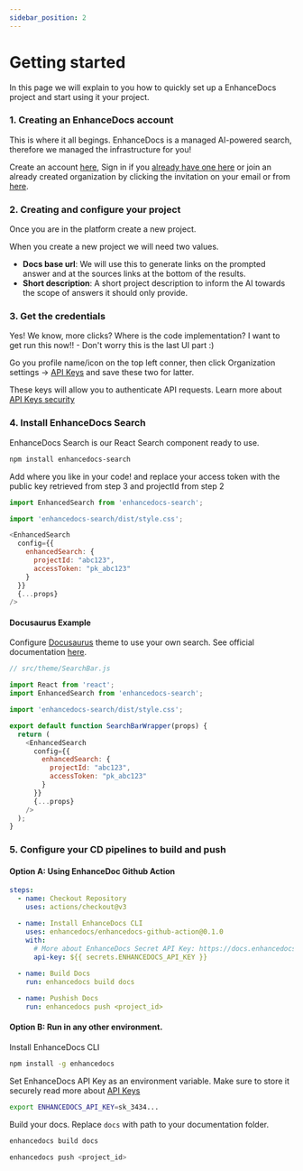 ```yaml
---
sidebar_position: 2
---
```


# Getting started
In this page we will explain to you how to quickly set up a EnhanceDocs project and start using it your project.

### 1. Creating an EnhanceDocs account
This is where it all begings. EnhanceDocs is a managed AI-powered search, therefore we managed the infrastructure for you!

Create an account [here](https://app.enhancedocs.com/sign-up), Sign in if you [already have one here](https://app.enhancedocs.com/sign-in) or
join an already created organization by clicking the invitation on your email or from [here](https://app.enhancedocs.com/sign-up/invite).

### 2. Creating and configure your project
Once you are in the platform create a new project.

When you create a new project we will need two values.
- **Docs base url**: We will use this to generate links on the prompted answer and at the sources links at the bottom of the results.
- **Short description**: A short project description to inform the AI towards the scope of answers it should only provide.

### 3. Get the credentials
Yes! We know, more clicks? Where is the code implementation? I want to get run this now!! - Don't worry this is the last UI part :)

Go you profile name/icon on the top left conner, then click Organization settings -> [API Keys](https://app.enhancedocs.com/settings/api-keys) and save these two for latter.

These keys will allow you to authenticate API requests. Learn more about [API Keys security](./security/api-keys.md)

### 4. Install EnhanceDocs Search
EnhanceDocs Search is our React Search component ready to use.

```bash npm2yarn
npm install enhancedocs-search
```
Add where you like in your code! and replace your access token with the public key retrieved from step 3 and projectId from step 2
```js
import EnhancedSearch from 'enhancedocs-search';

import 'enhancedocs-search/dist/style.css';

<EnhancedSearch
  config={{
    enhancedSearch: {
      projectId: "abc123",
      accessToken: "pk_abc123"
    }
  }}
  {...props}
/>
```

#### Docusaurus Example

Configure [Docusaurus](https://docusaurus.io/) theme to use your own search.
See official documentation [here](https://docusaurus.io/docs/search#using-your-own-search).

```js
// src/theme/SearchBar.js

import React from 'react';
import EnhancedSearch from 'enhancedocs-search';

import 'enhancedocs-search/dist/style.css';

export default function SearchBarWrapper(props) {
  return (
    <EnhancedSearch
      config={{
        enhancedSearch: {
          projectId: "abc123",
          accessToken: "pk_abc123"
        }
      }}
      {...props}
    />
  );
}
```


### 5. Configure your CD pipelines to build and push

#### Option A: Using EnhanceDoc Github Action

```yaml
steps:
  - name: Checkout Repository
    uses: actions/checkout@v3

  - name: Install EnhanceDocs CLI
    uses: enhancedocs/enhancedocs-github-action@0.1.0
    with:
      # More about EnhanceDocs Secret API Key: https://docs.enhancedocs.com/security/api-keys
      api-key: ${{ secrets.ENHANCEDOCS_API_KEY }}
  
  - name: Build Docs
    run: enhancedocs build docs

  - name: Pushish Docs
    run: enhancedocs push <project_id>
```


#### Option B: Run in any other environment.

Install EnhanceDocs CLI
```bash
npm install -g enhancedocs
```

Set EnhanceDocs API Key as an environment variable. Make sure to store it securely read more about [API Keys](./security/api-keys.md)
```bash
export ENHANCEDOCS_API_KEY=sk_3434...
```

Build your docs. Replace `docs` with path to your documentation folder.
```bash 
enhancedocs build docs
```
```bash
enhancedocs push <project_id>
```
